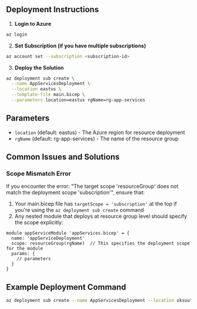 ## Deployment Instructions

1. **Login to Azure**

```bash
az login
```

2. **Set Subscription (if you have multiple subscriptions)**

```bash
az account set --subscription <subscription-id>
```

3. **Deploy the Solution**

```bash
az deployment sub create \
  --name AppServicesDeployment \
  --location eastus \
  --template-file main.bicep \
  --parameters location=eastus rgName=rg-app-services
```

## Parameters

- `location` (default: eastus) - The Azure region for resource deployment
- `rgName` (default: rg-app-services) - The name of the resource group

## Common Issues and Solutions

### Scope Mismatch Error
If you encounter the error: "The target scope 'resourceGroup' does not match the deployment scope 'subscription'", ensure that:

1. Your main.bicep file has `targetScope = 'subscription'` at the top if you're using the `az deployment sub create` command
2. Any nested module that deploys at resource group level should specify the scope explicitly:

```bicep
module appServiceModule 'appServices.bicep' = {
  name: 'appServiceDeployment'
  scope: resourceGroup(rgName)  // This specifies the deployment scope for the module
  params: {
    // parameters
  }
}
```

## Example Deployment Command

```bash
az deployment sub create --name AppServicesDeployment --location uksouth --template-file main.bicep --parameters location=westeurope rgName=dev-rascals-rg env=dev
```


